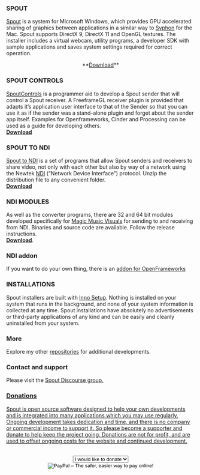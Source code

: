 ### SPOUT

<a href="https://github.com/leadedge/leadedge.github.io/blob/gh-pages/SpoutUserManual.pdf" target="_blank">Spout</a> is a system for Microsoft Windows, which provides GPU accelerated sharing of graphics between applications in a similar way to [Syphon](http://syphon.v002.info/) for the Mac. Spout supports DirectX 9, DirectX 11 and OpenGL textures. The installer includes a virtual webcam, utility programs, a developer SDK with sample applications and saves system settings required for correct operation.  
<center>
**<a href="https://github.com/leadedge/leadedge.github.io/raw/gh-pages/Spout_2006_update-2a.zip">Download</a>** 
</center>

### SPOUT CONTROLS

<a href="https://github.com/leadedge/leadedge.github.io/blob/gh-pages/SpoutControls.pdf" target="_blank">SpoutControls</a> is a programmer aid to develop a Spout sender that will control a Spout receiver. A FreeframeGL receiver plugin is provided that adapts it’s application user interface to that of the Sender so that you can use it as if the sender was a stand-alone plugin and forget about the sender app itself. Examples for Openframeworks, Cinder and Processing can be used as a guide for developing others.   
**<a href="https://github.com/leadedge/leadedge.github.io/raw/gh-pages/SpoutControls_setup_V1.010.zip">Download</a>**  

### SPOUT TO NDI

<a href="https://github.com/leadedge/leadedge.github.io/blob/gh-pages/SpoutToNDI_2005.pdf">Spout to NDI</a> is a set of programs that allow Spout senders and receivers to share video, not only with each other but also by way of a network using the Newtek <a href="https://www.ndi.tv/" target="_blank">NDI</a> (“Network Device Interface”) protocol. Unzip the distribution file to any convenient folder.  
**[Download](https://github.com/leadedge/leadedge.github.io/raw/gh-pages/SpoutToNDI_2005.zip)**  


### NDI MODULES

As well as the converter programs, there are 32 and 64 bit modules developed specifically for <a href="https://magicmusicvisuals.com" target="_blank">Magic Music Visuals</a> for sending to and receiving from NDI. Binaries and source code are available. Follow the release instructions.  
**[Download](https://github.com/leadedge/MagicNDI/releases)**. 

### NDI addon
If you want to do your own thing, there is an <a href="https://github.com/leadedge/ofxNDI/" target="_blank">addon for OpenFrameworks</a>  

### INSTALLATIONS
Spout installers are built with <a href="https://jrsoftware.org/isinfo.php" target="_blank">Inno Setup</a>. Nothing is installed on your system that runs in the background, and none of your system information is collected at any time. Spout installations have absolutely no advertisements or third-party applications of any kind and can be easily and cleanly uninstalled from your system.

### More  
Explore my other <a href="https://github.com/leadedge" target="_blank">repositories</a> for additional developments.

### Contact and support  
Please visit the <a href="https://spout.discourse.group/" target="_blank">Spout Discourse group.  
 
### Donations  
Spout is open source software designed to help your own developments and is integrated into many applications which you may use regularly. Ongoing development takes dedication and time, and there is no company or commercial income to support it. So please become a supporter and donate to help keep the project going. Donations are not for profit, and are used to offset ongoing costs for the website and continued development.
<center>
<form action="https://www.paypal.com/cgi-bin/webscr" method="post" target="_top"><input name="cmd" type="hidden" value="_s-xclick" />
<input type="hidden" /><br/>
<select name="hosted_button_id" size="1"><br/>
<option value="ELERGSYMBQ7AY">I would like to donate</option><br/>
<option value="ELERGSYMBQ7AY">$10</option><br/>
<option value="W744NJV85V35L">$20</option><br/>
<option value="CEBT3ZXWYL85C">$30</option><br/>
<option value="8WXVVDDXH2MVS">$50</option><br/>
<option value="FPUTNLLRVU8GS">$100</option><br/>
<option value="D9YW6QCYPYF4C">$150</option><br/>
<option value="K2FVPYE9653BN">$200</option><br/>
<option value="3J48EZ3PX73A8">$250</option><br/>
</select><br/>
<input alt="PayPal – The safer, easier way to pay online!" name="submit" src="https://www.paypalobjects.com/en_AU/i/btn/btn_donate_SM.gif" type="image" /><br/>
<img style="display: none !important;" hidden="" src="https://www.paypalobjects.com/en_AU/i/scr/pixel.gif" alt="" width="1" height="1" border="0" /></form>
</center>







